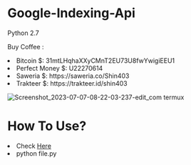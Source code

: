 # Google-Indexing-Api

Python 2.7

Buy Coffee :
<li>Bitcoin $: 31mtLHqhaXXyCMnT2EU73U8fwYwigiEEU1</li>
<li>Perfect Money $: U22270614</li>
<li>Saweria $: https://saweria.co/Shin403</li>
<li>Trakteer $: https://trakteer.id/shin403</li>

![Screenshot_2023-07-07-08-22-03-237-edit_com termux](https://github.com/Jenderal92/Google-Indexing-Api/assets/59664965/931908f0-10bb-46f7-bf0f-985ebccbd506)


# How To Use?

<li>Check <a href="https://www.blog-gan.org/p/tools-google-api-indexing.html">Here</a></li>
<li>python file.py</li>
